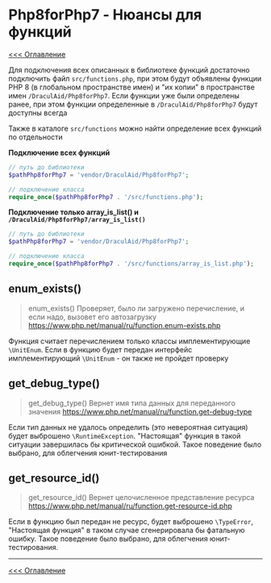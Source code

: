 # Php8forPhp7 - Нюансы для функций
[<<< Оглавление](README.md)

Для подключения всех описанных в библиотеке функций достаточно подключить файл `src/functions.php`, при этом
будут объявлены функции PHP 8 (в глобальном пространстве имен) и "их копии" в пространстве имен `/DraculAid/Php8forPhp7`.
Если функции уже были определены ранее, при этом функции определенные в `/DraculAid/Php8forPhp7` будут доступны всегда

Также в каталоге `src/functions` можно найти определение всех функций по отдельности

**Подключение всех функций**
```php
// путь до библиотеки
$pathPhp8forPhp7 = 'vendor/DraculAid/Php8forPhp7';

// подключение класса
require_once($pathPhp8forPhp7 . '/src/functions.php');
```

**Подключение только array_is_list() и `/DraculAid/Php8forPhp7/array_is_list()`**
```php
// путь до библиотеки
$pathPhp8forPhp7 = 'vendor/DraculAid/Php8forPhp7';

// подключение класса
require_once($pathPhp8forPhp7 . '/src/functions/array_is_list.php');
```

## enum_exists()

> enum_exists() Проверяет, было ли загружено перечисление, и если надо, вызовет его автозагрузку
> https://www.php.net/manual/ru/function.enum-exists.php

Функция считает перечислением только классы имплементирующие `\UnitEnum`. Если в функцию будет передан
интерфейс имплементирующий `\UnitEnum` - он также не пройдет проверку

## get_debug_type()

> get_debug_type() Вернет имя типа данных для переданного значения
> https://www.php.net/manual/ru/function.get-debug-type

Если тип данных не удалось определить (это невероятная ситуация) будет выброшено `\RuntimeException`. "Настоящая"
функция в такой ситуации завершилась бы критической ошибкой. Такое поведение было выбрано, для облегчения юнит-тестирования

## get_resource_id()

> get_resource_id() Вернет целочисленное представление ресурса
> https://www.php.net/manual/ru/function.get-resource-id.php

Если в функцию был передан не ресурс, будет выброшено `\TypeError`, "Настоящая функция" в таком случае
сгенерировала бы фатальную ошибку. Такое поведение было выбрано, для облегчения юнит-тестирования.

---

[<<< Оглавление](README.md)
